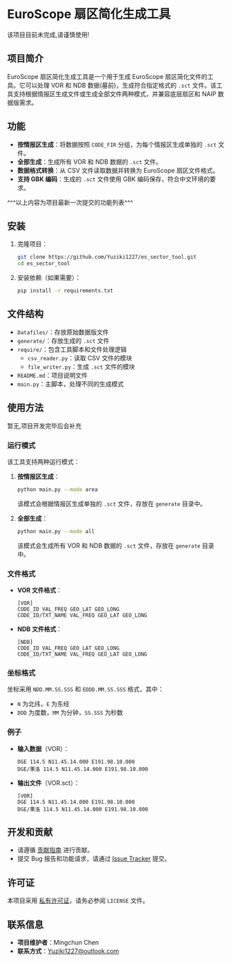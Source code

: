 # EuroScope 扇区简化生成工具
该项目目前未完成,请谨慎使用!

## 项目简介

EuroScope 扇区简化生成工具是一个用于生成 EuroScope 扇区简化文件的工具。它可以处理 VOR 和 NDB 数据(墓前)，生成符合指定格式的 `.sct` 文件。该工具支持根据情报区生成文件或生成全部文件两种模式，并兼容底层扇区和 NAIP 数据版需求。

## 功能

- **按情报区生成**：将数据按照 `CODE_FIR` 分组，为每个情报区生成单独的 `.sct` 文件。
- **全部生成**：生成所有 VOR 和 NDB 数据的 `.sct` 文件。
- **数据格式转换**：从 CSV 文件读取数据并转换为 EuroScope 扇区文件格式。
- **支持 GBK 编码**：生成的 `.sct` 文件使用 GBK 编码保存，符合中文环境的要求。

^^^以上内容为项目最新一次提交的功能列表^^^

## 安装

1. 克隆项目：
    ```bash
    git clone https://github.com/Yuziki1227/es_sector_tool.git
    cd es_sector_tool
    ```

2. 安装依赖（如果需要）：
    ```bash
    pip install -r requirements.txt
    ```

## 文件结构

- `Datafiles/`：存放原始数据版文件
- `generate/`：存放生成的 `.sct` 文件
- `require/`：包含工具脚本和文件处理逻辑
  - `csv_reader.py`：读取 CSV 文件的模块
  - `file_writer.py`：生成 `.sct` 文件的模块
- `README.md`：项目说明文件
- `main.py`：主脚本，处理不同的生成模式

## 使用方法

暂无,项目开发完毕后会补充

### 运行模式

该工具支持两种运行模式：

1. **按情报区生成**：
    ```bash
    python main.py --mode area
    ```
    该模式会根据情报区生成单独的 `.sct` 文件，存放在 `generate` 目录中。

2. **全部生成**：
    ```bash
    python main.py --mode all
    ```
    该模式会生成所有 VOR 和 NDB 数据的 `.sct` 文件，存放在 `generate` 目录中。

### 文件格式

- **VOR 文件格式**：
    ```
    [VOR]
    CODE_ID VAL_FREQ GEO_LAT GEO_LONG
    CODE_ID/TXT_NAME VAL_FREQ GEO_LAT GEO_LONG
    ```

- **NDB 文件格式**：
    ```
    [NDB]
    CODE_ID VAL_FREQ GEO_LAT GEO_LONG
    CODE_ID/TXT_NAME VAL_FREQ GEO_LAT GEO_LONG
    ```

### 坐标格式

坐标采用 `NDD.MM.SS.SSS` 和 `EDDD.MM.SS.SSS` 格式，其中：
- `N` 为北纬，`E` 为东经
- `DDD` 为度数，`MM` 为分钟，`SS.SSS` 为秒数

### 例子

- **输入数据**（VOR）：
    ```
    DGE 114.5 N11.45.14.000 E191.98.10.000
    DGE/果洛 114.5 N11.45.14.000 E191.98.10.000
    ```

- **输出文件**（VOR.sct）：
    ```
    [VOR]
    DGE 114.5 N11.45.14.000 E191.98.10.000
    DGE/果洛 114.5 N11.45.14.000 E191.98.10.000
    ```

## 开发和贡献

- 请遵循 [贡献指南](CONTRIBUTING.md) 进行贡献。
- 提交 Bug 报告和功能请求，请通过 [Issue Tracker](https://github.com/Yuziki1227/es_sector_tool/issues) 提交。

## 许可证

本项目采用 [私有许可证](LICENSE.md)，请务必参阅 `LICENSE` 文件。

## 联系信息

- **项目维护者**：Mingchun Chen
- **联系方式**：Yuziki1227@outlook.com